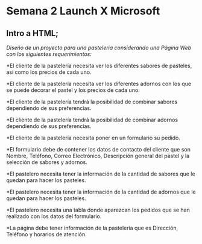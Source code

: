 # Semana 2 Launch X Microsoft

## Intro a HTML;

_Diseño de un proyecto para una pasteleria considerando una Página Web con los siguientes requerimientos:_

*El cliente de la pastelería necesita ver los diferentes sabores de pasteles, así como los precios de cada uno.

*El cliente de la pastelería necesita ver los diferentes adornos con los que se puede decorar el pastel y los precios de cada uno.

*El cliente de la pastelería tendrá la posibilidad de combinar sabores dependiendo de sus preferencias.

*El cliente de la pastelería tendrá la posibilidad de combinar adornos dependiendo de sus preferencias.

*El cliente de la pastelería necesita poner en un formulario su pedido.

*El formulario debe de contener los datos de contacto del cliente que son Nombre, Teléfono, Correo Electrónico, Descripción general del pastel y la selección de sabores y adornos.

*El pastelero necesita tener la información de la cantidad de sabores que le quedan para hacer los pasteles.

*El pastelero necesita tener la información de la cantidad de adornos que le quedan para hacer los pasteles.

*El pastelero necesita una tabla donde aparezcan los pedidos que se han realizado con los datos del formulario.

*La página debe tener información de la pastelería que es Dirección, Teléfono y horarios de atención.
